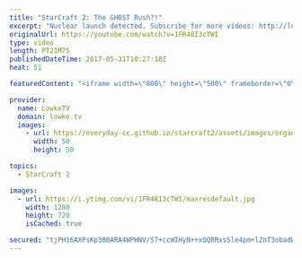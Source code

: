 ```yaml
---
title: "StarCraft 2: The GHOST Rush?!"
excerpt: "Nuclear launch detected. Subscribe for more videos: http://lowko.tv/youtube More Starcraft 2 casts: https://goo.gl/Hv1QRF  In this Diamond League Terran vs Terran one of the players most definitely lives up to his name. Going for a crazy strategy and rushing out Ghosts and Tactical Nukes.  If you have"
originalUrl: https://youtube.com/watch?v=1FR48I3cTWI
type: video
length: PT21M7S
publishedDateTime: 2017-05-31T10:27:18Z
heat: 51

featuredContent: "<iframe width=\"800\" height=\"500\" frameborder=\"0\" src=\"https://www.youtube.com/embed/1FR48I3cTWI\" allow=\"accelerometer; autoplay; encrypted-media; gyroscope; picture-in-picture\" allowfullscreen></iframe>"

provider:
  name: LowkoTV
  domain: lowko.tv
  images:
    - url: https://everyday-cc.github.io/starcraft2/assets/images/organizations/lowko.tv-50x50.jpg
      width: 50
      height: 50

topics:
  - StarCraft 2

images:
  - url: https://i.ytimg.com/vi/1FR48I3cTWI/maxresdefault.jpg
    width: 1280
    height: 720
    isCached: true

secured: "tjPH16AXPsKp3B0ARA4WPHNV/S7+ccWIHyN++xOQRRxsSle4pm+lZnT3obadWR1iMliHlya9GeIrpylFAueUoUMUbqf/1UztwhQOjT1VOTtsiHNFz90Bs6vSqOjrp6Q/EpDb8ubISGF5eYSDSbyQ4tj/xCREoc6ijDgEWHUMVid82M61AwNegs586RAKWmDmMVXzszEnGBD0BpEk+jrrBXssHyhTx/CNMfn+SmyKOkMhOIiVAJ86sU72rdwoSFH1j4aAwPg8FFcBAfJuUil7lpkw7wYZjEMOYHeAezVSCVA1pl6KI1xFprOYmGpuHwrw7ZcKY4ZJDTIQ4yKFmi1CdHaXSgdFT+WS++hd1cHh5e8F9uEtLVY+QerPZJnvZuFuLpyKGmS/BKXrBqTnSxiPVBHMfJxpAg2bC6sA1jAEXJ80KGOrVgbgrdutVZRcFjuV;VR+E8ui9y9f5uMWS3AIlrA=="
---
```


